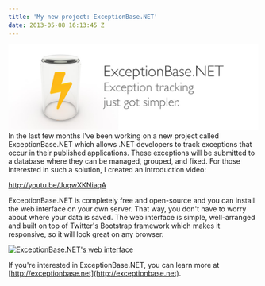 ```yaml
---
title: 'My new project: ExceptionBase.NET'
date: 2013-05-08 16:13:45 Z
---
```


[![blog-banner](/assets/2013/05/blog-banner.jpg)](/assets/2013/05/blog-banner.jpg) In the last few months I've been working on a new project called ExceptionBase.NET which allows .NET developers to track exceptions that occur in their published applications. These exceptions will be submitted to a database where they can be managed, grouped, and fixed. For those interested in such a solution, I created an introduction video:

http://youtu.be/JuqwXKNiaqA

ExceptionBase.NET is completely free and open-source and you can install the web interface on your own server. That way, you don't have to worry about where your data is saved. The web interface is simple, well-arranged and built on top of Twitter's Bootstrap framework which makes it responsive, so it will look great on any browser.

[![ExceptionBase.NET's web interface](http://exceptionbase.net/wp-content/assets/2013/04/manual-apps.jpg)](http://exceptionbase.net/wp-content/assets/2013/04/manual-apps.jpg)

If you're interested in ExceptionBase.NET, you can learn more at [http://exceptionbase.net](http://exceptionbase.net).
